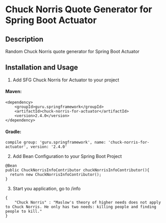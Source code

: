 # Chuck Norris Quote Generator for Spring Boot Actuator

## Description

Random Chuck Norris quote generator for Spring Boot Actuator

## Installation and Usage

1. Add SFG Chuck Norris for Actuator to your project

#### Maven:

```
<dependency>
    <groupId>guru.springframework</groupId>
    <artifactId>chuck-norris-for-actuator</artifactId>
    <version>2.4.0</version>
</dependency>
```

#### Gradle:

```
compile group: 'guru.springframework', name: 'chuck-norris-for-actuator', version: '2.4.0'
```

2. Add Bean Configuration to your Spring Boot Project

```     
@Bean
public ChuckNorrisInfoContributor chuckNorrisInfoContributor(){
  return new ChuckNorrisInfoContributor();
}
```

3. Start you application, go to /info

```
{
    "Chuck Norris" : "Maslow's theory of higher needs does not apply to Chuck Norris. He only has two needs: killing people and finding people to kill."
}
 ```